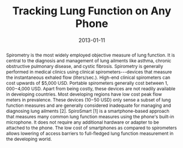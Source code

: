 ---
abstract: |-
  Spirometry is the most widely employed objective measure of lung function. It is central to the diagnosis and management of lung ailments like asthma, chronic obstructive pulmonary disease, and cystic fibrosis. Spirometry is generally performed in medical clinics using clinical spirometers---devices that measure the instantaneous exhaled flow (liters/sec.). High-end clinical spirometers can cost upwards of $5,000 USD. Portable spirometers generally cost between $1,000-$4,000 USD. Apart from being costly, these devices are not readily available in developing countries. Most developing regions have low cost peak flow meters in prevalence. These devices ($10-$50 USD) only sense a subset of lung function measures and are generally considered inadequate for managing and diagnosing lung ailments [2]. SpiroSmart [1] is a smartphone-based approach that measures many common lung function measures using the phone's built-in microphone. It does not require any additional hardware or adapter to be attached to the phone. The low cost of smartphones as compared to spirometers allows lowering of access barriers to full-fledged lung function measurement in the developing world.
authors:
- Eric Larson
- goel
- Morgan Redfield
- Gaetano Boriello
- Margaret Rosenfeld
- Shwetak Patel
bibtex: |-
  @inproceedings{Larson:2013:TLF:2442882.2442917,
   author = {Larson, Eric C. and Goel, Mayank and Redfield, Morgan and Boriello, Gaetano and Rosenfeld, Margaret and Patel, Shwetak N.},
   title = {Tracking Lung Function on Any Phone},
   booktitle = {Proceedings of the 3rd ACM Symposium on Computing for Development},
   series = {ACM DEV '13},
   year = {2013},
   isbn = {978-1-4503-1856-3},
   location = {Bangalore, India},
   pages = {29:1--29:2},
   articleno = {29},
   numpages = {2},
   url = {http://doi.acm.org/10.1145/2442882.2442917},
   doi = {10.1145/2442882.2442917},
   acmid = {2442917},
   publisher = {ACM},
   address = {New York, NY, USA},
  }
caption: ''
citation: |-
  Eric C. Larson, Mayank Goel, Morgan Redfield, Gaetano Boriello, Margaret Rosenfeld, and Shwetak N. Patel. 2013. Tracking lung function on any phone.  In Proceedings of the 3rd ACM Symposium on Computing for Development (ACM DEV '13). ACM, New York, NY, USA, , Article 29 , 2 pages. DOI=http://dx.doi.org/10.1145/2442882.2442917
conference: ACM DEV '13
date: '2013-01-11'
image: '/images/pubs/trackinglungfunction.jpg'
pdf: /pdfs/tracking-lung.pdf
thumbnail: '/images/pubs/trackinglungfunction.jpg'
title: Tracking Lung Function on Any Phone
video: ''
video_embed: ''
category: health
---